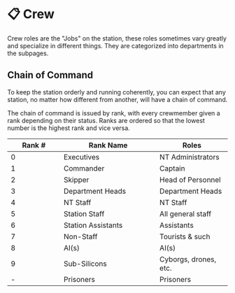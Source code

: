 # 📋 Crew

Crew roles are the "Jobs" on the station, these roles sometimes vary greatly and specialize in different things. They are categorized into departments in the subpages.

## Chain of Command <img src="https://lh3.googleusercontent.com/Gu82RVgvMEJshQ79i0fFAW66sFtgTQLpF0AfwWAyR1F3l7HRUfMEF4FfTpmX8vjrk_9rxG7ehL-0jjHLnOS2A6S8CC0wLM7EWRi5OGGk5-j8qg-7am-LlKL4CxpPE6MiTQBYwsnmByIs66rAcKTFVw" alt="" data-size="line">

To keep the station orderly and running coherently, you can expect that any station, no matter how different from another, will have a chain of command.

The chain of command is issued by rank, with every crewmember given a rank depending on their status. Ranks are ordered so that the lowest number is the highest rank and vice versa.

<table><thead><tr><th width="105">Rank #</th><th width="203.35196687370603">Rank Name</th><th>Roles</th></tr></thead><tbody><tr><td>0</td><td>Executives</td><td>NT Administrators</td></tr><tr><td>1</td><td>Commander</td><td>Captain</td></tr><tr><td>2</td><td>Skipper</td><td>Head of Personnel</td></tr><tr><td>3</td><td>Department Heads</td><td>Department Heads</td></tr><tr><td>4</td><td>NT Staff</td><td>NT Staff</td></tr><tr><td>5</td><td>Station Staff</td><td>All general staff</td></tr><tr><td>6</td><td>Station Assistants</td><td>Assistants</td></tr><tr><td>7</td><td>Non-Staff</td><td>Tourists &#x26; such</td></tr><tr><td>8</td><td>AI(s)</td><td>AI(s)</td></tr><tr><td>9</td><td>Sub-Silicons</td><td>Cyborgs, drones, etc.</td></tr><tr><td>-</td><td>Prisoners</td><td>Prisoners</td></tr></tbody></table>
